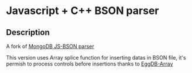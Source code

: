 Javascript + C++ BSON parser
============================

## Description

A fork of [MongoDB JS-BSON parser](https://github.com/mongodb/js-bson)

This version uses Array splice function for inserting datas in BSON file, it's permish to process controls before insertions thanks to [EggDB-Array](https://github.com/LambertEliott/eggDBArray)